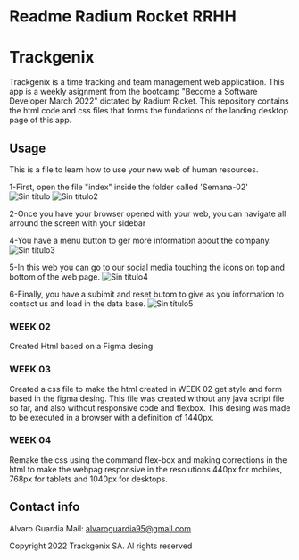 # Readme Radium Rocket RRHH

# Trackgenix

Trackgenix is a time tracking and team management web applicatiion. This app is a weekly asignment from the bootcamp "Become a Software Developer March 2022" dictated by Radium Ricket. This repository contains the html code and css files that forms the fundations of the landing desktop page of this app.

## Usage

This is a file to learn how to use your new web of human resources. 

1-First, open the file "index" inside the folder called 'Semana-02'
![Sin título](https://user-images.githubusercontent.com/101296054/160405441-3e29921f-930b-44e9-8ecb-69dc82586227.jpg)
![Sin título2](https://user-images.githubusercontent.com/101296054/160405757-9160e221-3f01-403a-bd01-6986a7ea13f6.jpg)

2-Once you have your browser opened with your web, you can navigate all arround the screen with your sidebar

4-You have a menu button to ger more information about the company.
![Sin título3](https://user-images.githubusercontent.com/101296054/160406213-f4a0df9d-96f3-42b2-81c8-b56895757ad2.jpg)

5-In this web you can go to our social media touching the icons on top and bottom of the web page.
![Sin título4](https://user-images.githubusercontent.com/101296054/160406536-038f6fa6-683b-4d04-96a6-5800e0f6b447.jpg)

6-Finally, you have a subimit and reset butom to give as you information to contact us and load in the data base.
![Sin título5](https://user-images.githubusercontent.com/101296054/160406926-a19cd64b-7131-44ac-a482-c8ed2370a954.jpg)


### WEEK 02

Created Html based on a Figma desing. 

### WEEK 03

Created a css file to make the html created in WEEK 02 get style and form based in the figma desing. This file was created without any java script file so far, and also without responsive code and flexbox. This desing was made to be executed in a browser with a definition of 1440px.

### WEEK 04

Remake the css using the command flex-box and making corrections in the html to make the webpag responsive in the resolutions 440px for mobiles, 768px for tablets and 1040px for desktops.

## Contact info

  Alvaro Guardia
  Mail: alvaroguardia95@gmail.com

Copyright 2022 Trackgenix SA. Al rights reserved